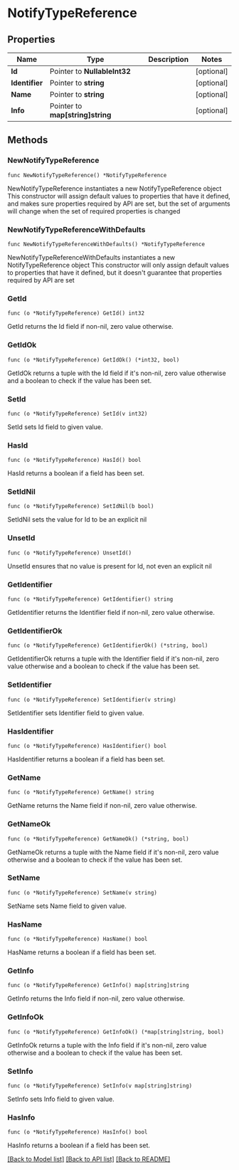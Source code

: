 # NotifyTypeReference

## Properties

Name | Type | Description | Notes
------------ | ------------- | ------------- | -------------
**Id** | Pointer to **NullableInt32** |  | [optional] 
**Identifier** | Pointer to **string** |  | [optional] 
**Name** | Pointer to **string** |  | [optional] 
**Info** | Pointer to **map[string]string** |  | [optional] 

## Methods

### NewNotifyTypeReference

`func NewNotifyTypeReference() *NotifyTypeReference`

NewNotifyTypeReference instantiates a new NotifyTypeReference object
This constructor will assign default values to properties that have it defined,
and makes sure properties required by API are set, but the set of arguments
will change when the set of required properties is changed

### NewNotifyTypeReferenceWithDefaults

`func NewNotifyTypeReferenceWithDefaults() *NotifyTypeReference`

NewNotifyTypeReferenceWithDefaults instantiates a new NotifyTypeReference object
This constructor will only assign default values to properties that have it defined,
but it doesn't guarantee that properties required by API are set

### GetId

`func (o *NotifyTypeReference) GetId() int32`

GetId returns the Id field if non-nil, zero value otherwise.

### GetIdOk

`func (o *NotifyTypeReference) GetIdOk() (*int32, bool)`

GetIdOk returns a tuple with the Id field if it's non-nil, zero value otherwise
and a boolean to check if the value has been set.

### SetId

`func (o *NotifyTypeReference) SetId(v int32)`

SetId sets Id field to given value.

### HasId

`func (o *NotifyTypeReference) HasId() bool`

HasId returns a boolean if a field has been set.

### SetIdNil

`func (o *NotifyTypeReference) SetIdNil(b bool)`

 SetIdNil sets the value for Id to be an explicit nil

### UnsetId
`func (o *NotifyTypeReference) UnsetId()`

UnsetId ensures that no value is present for Id, not even an explicit nil
### GetIdentifier

`func (o *NotifyTypeReference) GetIdentifier() string`

GetIdentifier returns the Identifier field if non-nil, zero value otherwise.

### GetIdentifierOk

`func (o *NotifyTypeReference) GetIdentifierOk() (*string, bool)`

GetIdentifierOk returns a tuple with the Identifier field if it's non-nil, zero value otherwise
and a boolean to check if the value has been set.

### SetIdentifier

`func (o *NotifyTypeReference) SetIdentifier(v string)`

SetIdentifier sets Identifier field to given value.

### HasIdentifier

`func (o *NotifyTypeReference) HasIdentifier() bool`

HasIdentifier returns a boolean if a field has been set.

### GetName

`func (o *NotifyTypeReference) GetName() string`

GetName returns the Name field if non-nil, zero value otherwise.

### GetNameOk

`func (o *NotifyTypeReference) GetNameOk() (*string, bool)`

GetNameOk returns a tuple with the Name field if it's non-nil, zero value otherwise
and a boolean to check if the value has been set.

### SetName

`func (o *NotifyTypeReference) SetName(v string)`

SetName sets Name field to given value.

### HasName

`func (o *NotifyTypeReference) HasName() bool`

HasName returns a boolean if a field has been set.

### GetInfo

`func (o *NotifyTypeReference) GetInfo() map[string]string`

GetInfo returns the Info field if non-nil, zero value otherwise.

### GetInfoOk

`func (o *NotifyTypeReference) GetInfoOk() (*map[string]string, bool)`

GetInfoOk returns a tuple with the Info field if it's non-nil, zero value otherwise
and a boolean to check if the value has been set.

### SetInfo

`func (o *NotifyTypeReference) SetInfo(v map[string]string)`

SetInfo sets Info field to given value.

### HasInfo

`func (o *NotifyTypeReference) HasInfo() bool`

HasInfo returns a boolean if a field has been set.


[[Back to Model list]](../README.md#documentation-for-models) [[Back to API list]](../README.md#documentation-for-api-endpoints) [[Back to README]](../README.md)


